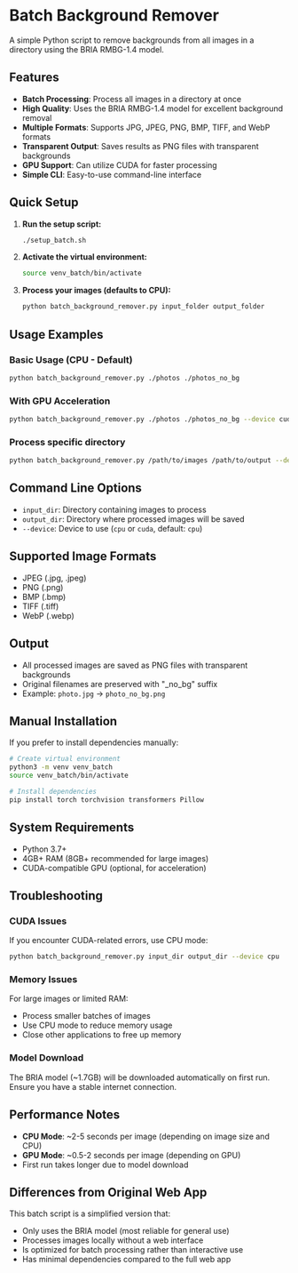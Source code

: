 # Batch Background Remover

A simple Python script to remove backgrounds from all images in a directory using the BRIA RMBG-1.4 model.

## Features

- **Batch Processing**: Process all images in a directory at once
- **High Quality**: Uses the BRIA RMBG-1.4 model for excellent background removal
- **Multiple Formats**: Supports JPG, JPEG, PNG, BMP, TIFF, and WebP formats
- **Transparent Output**: Saves results as PNG files with transparent backgrounds
- **GPU Support**: Can utilize CUDA for faster processing
- **Simple CLI**: Easy-to-use command-line interface

## Quick Setup

1. **Run the setup script:**
   ```bash
   ./setup_batch.sh
   ```

2. **Activate the virtual environment:**
   ```bash
   source venv_batch/bin/activate
   ```

3. **Process your images (defaults to CPU):**
   ```bash
   python batch_background_remover.py input_folder output_folder
   ```

## Usage Examples

### Basic Usage (CPU - Default)
```bash
python batch_background_remover.py ./photos ./photos_no_bg
```

### With GPU Acceleration
```bash
python batch_background_remover.py ./photos ./photos_no_bg --device cuda
```

### Process specific directory
```bash
python batch_background_remover.py /path/to/images /path/to/output --device cuda
```

## Command Line Options

- `input_dir`: Directory containing images to process
- `output_dir`: Directory where processed images will be saved
- `--device`: Device to use (`cpu` or `cuda`, default: `cpu`)

## Supported Image Formats

- JPEG (.jpg, .jpeg)
- PNG (.png)
- BMP (.bmp)
- TIFF (.tiff)
- WebP (.webp)

## Output

- All processed images are saved as PNG files with transparent backgrounds
- Original filenames are preserved with "_no_bg" suffix
- Example: `photo.jpg` → `photo_no_bg.png`

## Manual Installation

If you prefer to install dependencies manually:

```bash
# Create virtual environment
python3 -m venv venv_batch
source venv_batch/bin/activate

# Install dependencies
pip install torch torchvision transformers Pillow
```

## System Requirements

- Python 3.7+
- 4GB+ RAM (8GB+ recommended for large images)
- CUDA-compatible GPU (optional, for acceleration)

## Troubleshooting

### CUDA Issues
If you encounter CUDA-related errors, use CPU mode:
```bash
python batch_background_remover.py input_dir output_dir --device cpu
```

### Memory Issues
For large images or limited RAM:
- Process smaller batches of images
- Use CPU mode to reduce memory usage
- Close other applications to free up memory

### Model Download
The BRIA model (~1.7GB) will be downloaded automatically on first run. Ensure you have a stable internet connection.

## Performance Notes

- **CPU Mode**: ~2-5 seconds per image (depending on image size and CPU)
- **GPU Mode**: ~0.5-2 seconds per image (depending on GPU)
- First run takes longer due to model download

## Differences from Original Web App

This batch script is a simplified version that:
- Only uses the BRIA model (most reliable for general use)
- Processes images locally without a web interface
- Is optimized for batch processing rather than interactive use
- Has minimal dependencies compared to the full web app